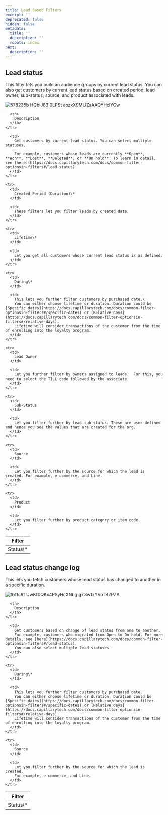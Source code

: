 ```yaml
---
title: Lead Based Filters
excerpt: ''
deprecated: false
hidden: false
metadata:
  title: ''
  description: ''
  robots: index
next:
  description: ''
---
```

## Lead status

This filter lets you build an audience groups by current lead status. You can also get customers by current lead status based on created period, lead owner, sub-status, source, and product associated with leads.

![578235b HQbiJ83 0LPSt aozxX9MUZsAAQYHclYCw](https://files.readme.io/578235b-HQbiJ83_0LPSt_aozxX9MUZsAAQYHclYCw.png)

<Table align={["left","left"]}>
  <thead>
    <tr>
      <th>
        Filter
      </th>

      <th>
        Description
      </th>
    </tr>
  </thead>

  <tbody>
    <tr>
      <td>
        Status\*
      </td>

      <td>
        Get customers by current lead status. You can select multiple statuses.

        For example, customers whose leads are currently **Open**, **Won**, **Lost**, **Deleted**, or **On hold**. To learn in detail, see [here](https://docs.capillarytech.com/docs/common-filter-optionsin-filters#/lead-status).
      </td>
    </tr>

    <tr>
      <td>
        Created Period (Duration)\*
      </td>

      <td>
        These filters let you filter leads by created date.
      </td>
    </tr>

    <tr>
      <td>
        Lifetime\*
      </td>

      <td>
        Let you get all customers whose current lead status is as defined.
      </td>
    </tr>

    <tr>
      <td>
        During\*
      </td>

      <td>
        This lets you further filter customers by purchased date.\
        You can either choose lifetime or duration. Duration could be [Specific dates](https://docs.capillarytech.com/docs/common-filter-optionsin-filters#/specific-dates) or [Relative days](https://docs.capillarytech.com/docs/common-filter-optionsin-filters#/relative-days).
        Lifetime will consider transactions of the customer from the time of enrolling into the loyalty program.
      </td>
    </tr>

    <tr>
      <td>
        Lead Owner
      </td>

      <td>
        Let you further filter by owners assigned to leads.  For this, you need to select the TILL code followed by the associate.
      </td>
    </tr>

    <tr>
      <td>
        Sub-Status
      </td>

      <td>
        Let you filter further by lead sub-status. These are user-defined and hence you see the values that are created for the org.
      </td>
    </tr>

    <tr>
      <td>
        Source
      </td>

      <td>
        Let you filter further by the source for which the lead is created. For example, e-commerce, and Line.
      </td>
    </tr>

    <tr>
      <td>
        Product
      </td>

      <td>
        Let you filter further by product category or item code.
      </td>
    </tr>
  </tbody>
</Table>

## Lead status change log

This lets you fetch customers whose lead status has changed to another in a specific duration.

![fb11c9f UwKf0QKx4PSyHcXNbg g73w1zYVoTB2PZA](https://files.readme.io/fb11c9f-UwKf0QKx4PSyHcXNbg-g73w1zYVoTB2PZA.png)

<Table align={["left","left"]}>
  <thead>
    <tr>
      <th>
        Filter
      </th>

      <th>
        Description
      </th>
    </tr>
  </thead>

  <tbody>
    <tr>
      <td>
        Status\*
      </td>

      <td>
        Get customers based on change of lead status from one to another.
        For example, customers who migrated from Open to On hold. For more details, see [here](https://docs.capillarytech.com/docs/common-filter-optionsin-filters#/lead-status).
        You can also select multiple lead statuses.
      </td>
    </tr>

    <tr>
      <td>
        During\*
      </td>

      <td>
        This lets you further filter customers by purchased date.
        You can either choose lifetime or duration. Duration could be [Specific dates](https://docs.capillarytech.com/docs/common-filter-optionsin-filters#/specific-dates) or [Relative days](https://docs.capillarytech.com/docs/common-filter-optionsin-filters#/relative-days).
        Lifetime will consider transactions of the customer from the time of enrolling into the loyalty program.
      </td>
    </tr>

    <tr>
      <td>
        Source
      </td>

      <td>
        Let you filter further by the source for which the lead is created.
        For example, e-commerce, and Line.
      </td>
    </tr>
  </tbody>
</Table>